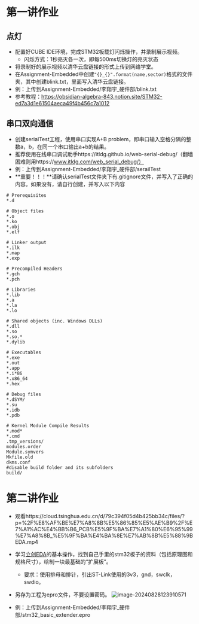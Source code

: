 # 第一讲作业

## 点灯

- 配置好CUBE IDE环境，完成STM32板载灯闪烁操作，并录制展示视频。
  - 闪烁方式：1秒亮灭各一次，即每500ms切换灯的亮灭状态
- 将录制好的展示视频以清华云盘链接的形式上传到网络学堂。
- 在Assignment-Embedded中创建`"{}_{}".format(name,sector)`格式的文件夹，其中创建blink.txt，里面写入清华云盘链接。
- 例：上传到Assignment-Embedded/李翔宇_硬件部/blink.txt
- 参考教程：https://obsidian-algebra-843.notion.site/STM32-ed7a3d1e61504aeca49f4b456c7a1012



## 串口双向通信

- 创建serialTest工程，使用串口实现A+B problem，即串口输入空格分隔的整数a，b，在同一个串口输出a+b的结果。
- 推荐使用在线串口调试助手https://itldg.github.io/web-serial-debug/（翻墙困难则用https://www.itldg.com/web_serial_debug/）
- 例：上传到Assignment-Embedded/李翔宇_硬件部/serailTest
- **重要！！！**请确认serialTest文件夹下有.gitignore文件，并写入了正确的内容。如果没有，请自行创建，并写入以下内容

```
# Prerequisites
*.d

# Object files
*.o
*.ko
*.obj
*.elf

# Linker output
*.ilk
*.map
*.exp

# Precompiled Headers
*.gch
*.pch

# Libraries
*.lib
*.a
*.la
*.lo

# Shared objects (inc. Windows DLLs)
*.dll
*.so
*.so.*
*.dylib

# Executables
*.exe
*.out
*.app
*.i*86
*.x86_64
*.hex

# Debug files
*.dSYM/
*.su
*.idb
*.pdb

# Kernel Module Compile Results
*.mod*
*.cmd
.tmp_versions/
modules.order
Module.symvers
Mkfile.old
dkms.conf
#disable build folder and its subfolders
build/
```



# 第二讲作业

- 观看https://cloud.tsinghua.edu.cn/d/79c394f05d4b425bb34c/files/?p=%2F%E8%AF%BE%E7%A8%8B%E5%86%85%E5%AE%B9%2F%E7%A1%AC%E4%BB%B6_PCB%E5%9F%BA%E7%A1%80%E6%95%99%E7%A8%8B_%E5%9F%BA%E4%BA%8E%E7%AB%8B%E5%88%9BEDA.mp4

- 学习[立创EDA](https://pro.lceda.cn/)的基本操作，找到自己手里的stm32板子的资料（包括原理图和规格尺寸），绘制一块最基础的“扩展板”。

  - 要求：使用排母和排针，引出ST-Link使用的3v3，gnd，swclk，swdio。

- 另存为工程为epro文件，不要设置密码。
![image-20240828123910571](https://github.com/user-attachments/assets/d0757425-3a98-4f35-be74-a9f7dd5f8889)

- 例：上传到Assignment-Embedded/李翔宇_硬件部/stm32_basic_extender.epro
